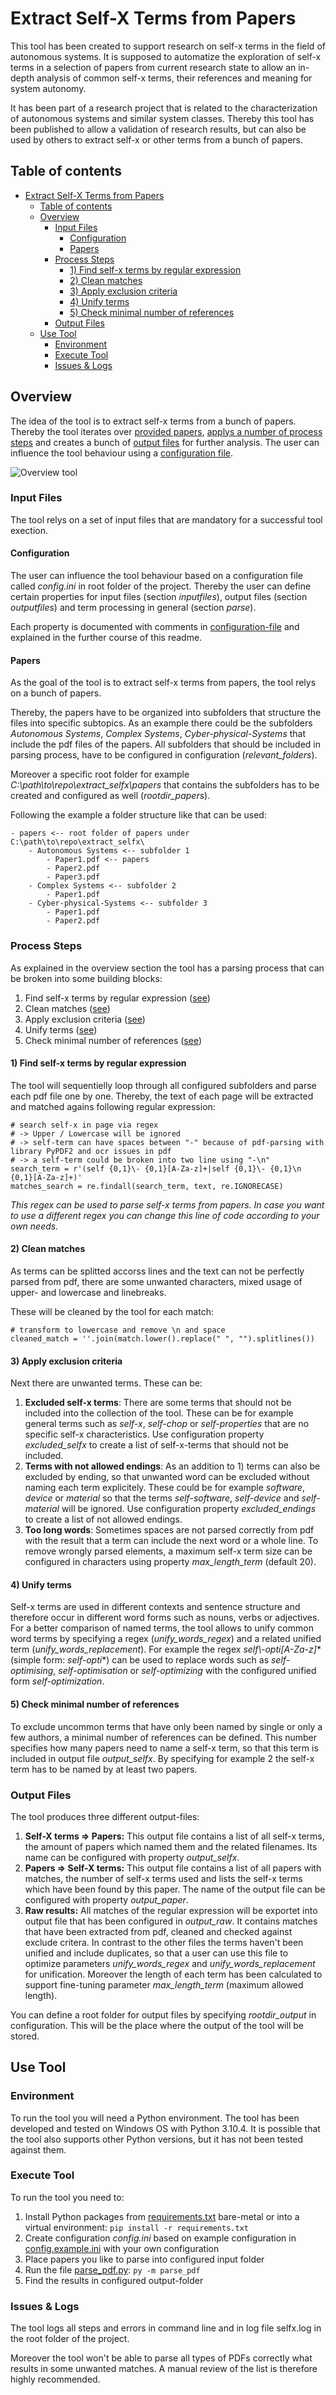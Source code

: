 # Extract Self-X Terms from Papers

This tool has been created to support research on self-x terms in the field of autonomous systems. It is supposed to automatize the exploration of self-x terms in a selection of papers from current research state to allow an in-depth analysis of common self-x terms, their references and meaning for system autonomy. 

It has been part of a research project that is related to the characterization of autonomous systems and similar system classes. Thereby this tool has been published to allow a validation of research results, but can also be used by others to extract self-x or other terms from a bunch of papers.

## Table of contents
- [Extract Self-X Terms from Papers](#extract-self-x-terms-from-papers)
  - [Table of contents](#table-of-contents)
  - [Overview](#overview)
    - [Input Files](#input-files)
      - [Configuration](#configuration)
      - [Papers](#papers)
    - [Process Steps](#process-steps)
      - [1) Find self-x terms by regular expression](#1-find-self-x-terms-by-regular-expression)
      - [2) Clean matches](#2-clean-matches)
      - [3) Apply exclusion criteria](#3-apply-exclusion-criteria)
      - [4) Unify terms](#4-unify-terms)
      - [5) Check minimal number of references](#5-check-minimal-number-of-references)
    - [Output Files](#output-files)
  - [Use Tool](#use-tool)
    - [Environment](#environment)
    - [Execute Tool](#execute-tool)
    - [Issues \& Logs](#issues--logs)


## Overview

The idea of the tool is to extract self-x terms from a bunch of papers. Thereby the tool iterates over [provided papers](#input-files), [applys a number of process steps](#features-of-the-tool) and creates a bunch of [output files](#output-files) for further analysis. The user can influence the tool behaviour using a [configuration file](/config.example.ini).


![Overview tool](/images/overview_tool.png)

### Input Files

The tool relys on a set of input files that are mandatory for a successful tool exection.

#### Configuration

The user can influence the tool behaviour based on a configuration file called *config.ini* in root folder of the project. Thereby the user can define certain properties for input files (section *inputfiles*), output files (section *outputfiles*) and term processing in general (section *parse*). 

Each property is documented with comments in [configuration-file](/config.example.ini) and explained in the further course of this readme.

#### Papers

As the goal of the tool is to extract self-x terms from papers, the tool relys on a bunch of papers. 

Thereby, the papers have to be organized into subfolders that structure the files into specific subtopics. As an example there could be the subfolders *Autonomous Systems*, *Complex Systems*, *Cyber-physical-Systems* that include the pdf files of the papers. All subfolders that should be included in parsing process, have to be configured in configuration (*relevant_folders*). 

Moreover a specific root folder for example *C:\\path\\to\\repo\\extract_selfx\\papers* that contains the subfolders has to be created and configured as well (*rootdir_papers*). 

Following the example a folder structure like that can be used:
```
- papers <-- root folder of papers under C:\path\to\repo\extract_selfx\
    - Autonomous Systems <-- subfolder 1
        - Paper1.pdf <-- papers
        - Paper2.pdf
        - Paper3.pdf
    - Complex Systems <-- subfolder 2
        - Paper1.pdf
    - Cyber-physical-Systems <-- subfolder 3
        - Paper1.pdf
        - Paper2.pdf
```

### Process Steps

As explained in the overview section the tool has a parsing process that can be broken into some building blocks:
1. Find self-x terms by regular expression ([see](#1-find-self-x-terms-by-regular-expression))
2. Clean matches ([see](#2-clean-matches))
3. Apply exclusion criteria ([see](#3-apply-exclusion-criteria))
4. Unify terms ([see](#4-unify-terms))
5. Check minimal number of references ([see](#5-check-minimal-number-of-references))


#### 1) Find self-x terms by regular expression

The tool will sequentielly loop through all configured subfolders and parse each pdf file one by one. Thereby, the text of each page will be extracted and matched agains following regular expression:
```
# search self-x in page via regex
# -> Upper / Lowercase will be ignored
# -> self-term can have spaces between "-" because of pdf-parsing with library PyPDF2 and ocr issues in pdf
# -> a self-term could be broken into two line using "-\n"
search_term = r'(self {0,1}\- {0,1}[A-Za-z]+|self {0,1}\- {0,1}\n {0,1}[A-Za-z]+)'
matches_search = re.findall(search_term, text, re.IGNORECASE)
```

*This regex can be used to parse self-x terms from papers. In case you want to use a different regex you can change this line of code according to your own needs.*

#### 2) Clean matches

As terms can be splitted accorss lines and the text can not be perfectly parsed from pdf, there are some unwanted characters, mixed usage of upper- and lowercase and linebreaks. 

These will be cleaned by the tool for each match:
```
# transform to lowercase and remove \n and space
cleaned_match = ''.join(match.lower().replace(" ", "").splitlines())
```

#### 3) Apply exclusion criteria

Next there are unwanted terms. These can be:
1. **Excluded self-x terms**: There are some terms that should not be included into the collection of the tool. These can be for example general terms such as *self-x*, *self-chop* or *self-properties* that are no specific self-x characteristics. Use configuration property *excluded_selfx* to create a list of self-x-terms that should not be included.
2. **Terms with not allowed endings**: As an addition to 1) terms can also be excluded by ending, so that unwanted word can be excluded without naming each term explicitely. These could be for example *software*, *device* or *material* so that the terms *self-software*, *self-device* and *self-material* will be ignored. Use configuration property *excluded_endings* to create a list of not allowed endings.
3. **Too long words**: Sometimes spaces are not parsed correctly from pdf with the result that a term can include the next word or a whole line. To remove wrongly parsed elements, a maximum self-x term size can be configured in characters using property *max_length_term* (default 20).

#### 4) Unify terms

Self-x terms are used in different contexts and sentence structure and therefore occur in different word forms such as nouns, verbs or adjectives. For a better comparison of named terms, the tool allows to unify common word terms by specifying a regex (*unify_words_regex*) and a related unified term (*unify_words_replacement*). For example the regex *self\\-opti[A-Za-z]** (simple form: *self-opti**) can be used to replace words such as *self-optimising*, *self-optimisation* or *self-optimizing* with the configured unified form *self-optimization*. 

#### 5) Check minimal number of references

To exclude uncommon terms that have only been named by single or only a few authors, a minimal number of references can be defined. This number specifies how many papers need to name a self-x term, so that this term is included in output file *output_selfx*. By specifying for example 2 the self-x term has to be named by at least two papers.

### Output Files

The tool produces three different output-files:
1. **Self-X terms => Papers:** This output file contains a list of all self-x terms, the amount of papers which named them and the related filenames. Its name can be configured with property *output_selfx*.
2. **Papers => Self-X terms:** This output file contains a list of all papers with matches, the number of self-x terms used and lists the self-x terms which have been found by this paper. The name of the output file can be configured with property *output_paper*.
3. **Raw results:** All matches of the regular expression will be exportet into output file that has been configured in *output_raw*. It contains matches that have been extracted from pdf, cleaned and checked against exclude critera. In contrast to the other files the terms haven't been unified and include duplicates, so that a user can use this file to optimize parameters *unify_words_regex* and *unify_words_replacement* for unification. Moreover the length of each term has been calculated to support fine-tuning parameter *max_length_term* (maximum allowed length). 


You can define a root folder for output files by specifying *rootdir_output* in configuration. This will be the place where the output of the tool will be stored.


## Use Tool

### Environment

To run the tool you will need a Python environment. The tool has been developed and tested on Windows OS with Python 3.10.4. It is possible that the tool also supports other Python versions, but it has not been tested against them.

### Execute Tool
To run the tool you need to:
1. Install Python packages from [requirements.txt](/) bare-metal or into a virtual environment: ```pip install -r requirements.txt```
2. Create configuration *config.ini* based on example configuration in [config.example.ini](/config.example.ini) with your own configuration
3. Place papers you like to parse into configured input folder
4. Run the file [parse_pdf.py](/parse_pdf.py): ```py -m parse_pdf```
5. Find the results in configured output-folder


### Issues & Logs

The tool logs all steps and errors in command line and in log file selfx.log in the root folder of the project.

Moreover the tool won't be able to parse all types of PDFs correctly what results in some unwanted matches. A manual review of the list is therefore highly recommended.